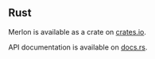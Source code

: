 ## Rust

Merlon is available as a crate on [crates.io](https://crates.io/crates/merlon).

API documentation is available on [docs.rs](https://docs.rs/merlon).
